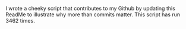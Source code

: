 I wrote a cheeky script that contributes to my Github by updating this ReadMe to illustrate why more than commits matter. This script has run 3462 times.